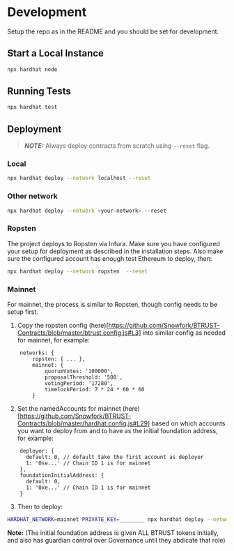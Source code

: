 # Development
Setup the repo as in the README and you should be set for development.

## Start a Local Instance

```bash
npx hardhat node
```

## Running Tests

```bash
npx hardhat test
```

## Deployment
> **_NOTE:_**  Always deploy contracts from scratch using `--reset` flag.
### Local

```bash
npx hardhat deploy --network localhost --reset
```

### Other network

```bash
npx hardhat deploy --network <your-network> --reset
```

### Ropsten

The project deploys to Ropsten via Infura. Make sure you have configured your setup for deployment as described in the installation steps. Also make sure the configured account has enough test Ethereum to deploy, then:

```bash
npx hardhat deploy --network ropsten  --reset
```

### Mainnet

For mainnet, the process is similar to Ropsten, though config needs to be setup first.

1. Copy the ropsten config (here)[https://github.com/Snowfork/BTRUST-Contracts/blob/master/btrust.config.js#L3] into similar config as needed for mainnet, for example:
```
    networks: {
        ropsten: { ... },
        mainnet: {
            quorumVotes: '100000',
            proposalThreshold: '500',
            votingPeriod: '17280',
            timelockPeriod: 7 * 24 * 60 * 60
        }
```

2. Set the namedAccounts for mainnet (here)[https://github.com/Snowfork/BTRUST-Contracts/blob/master/hardhat.config.js#L29] based on which accounts you want to deploy from and to have as the initial foundation address, for example:
```
    deployer: {
      default: 0, // default take the first account as deployer
      1: '0xe...' // Chain ID 1 is for mainnet
    },
    foundationInitialAddress: {
      default: 0,
      1: '0xe...' // Chain ID 1 is for mainnet
    }
```

3. Then to deploy:

```bash
HARDHAT_NETWORK=mainnet PRIVATE_KEY=________ npx hardhat deploy --network mainnet  --reset --verbose
```

**Note:** (The initial foundation address is given ALL BTRUST tokens initially, and also has guardian control over Governance until they abdicate that role)
